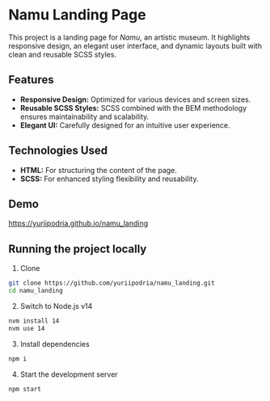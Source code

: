 # Namu Landing Page

This project is a landing page for *Namu*, an artistic museum. It highlights responsive design, an elegant user interface, and dynamic layouts built with clean and reusable SCSS styles.

## Features
- **Responsive Design:** Optimized for various devices and screen sizes.
- **Reusable SCSS Styles:** SCSS combined with the BEM methodology ensures maintainability and scalability.
- **Elegant UI:** Carefully designed for an intuitive user experience.

## Technologies Used
- **HTML:** For structuring the content of the page.
- **SCSS:** For enhanced styling flexibility and reusability.

## Demo
https://yuriipodria.github.io/namu_landing

## Running the project locally
1. Clone
```bash
git clone https://github.com/yuriipodria/namu_landing.git
cd namu_landing
```

2. Switch to Node.js v14
```bash
nvm install 14
nvm use 14
```

3. Install dependencies
```bash
npm i
```

4. Start the development server
```bash
npm start
```
